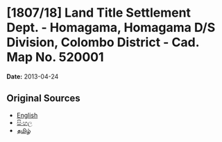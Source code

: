 # [1807/18] Land Title Settlement Dept. - Homagama, Homagama D/S Division, Colombo District - Cad. Map No. 520001

**Date:** 2013-04-24

## Original Sources

- [English](https://documents.gov.lk/view/extra-gazettes/2013/4/1807-18_E.pdf)
- [සිංහල](https://documents.gov.lk/view/extra-gazettes/2013/4/1807-18_S.pdf)
- [தமிழ்](https://documents.gov.lk/view/extra-gazettes/2013/4/1807-18_T.pdf)
